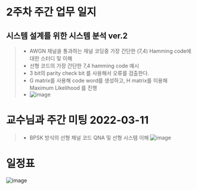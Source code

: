 # 2주차 주간 업무 일지 
## 시스템 설계를 위한 시스템 분석 ver.2

> + AWGN 채널을 통과하는 채널 코딩중 가장 간단한 (7,4) Hamming code에 대한 스터디 및 이해      
> + 선형 코드의 가장 간단한 7,4 hamming code 예시 
> + 3 bit의 parity check bit 를 사용해서 오류를 검출한다. 
> + G matrix를 사용해 code word를 생성하고, H matrix를 이용해 Maximum Likelihood 를 진행  
> + ![image](https://user-images.githubusercontent.com/45085563/170302704-de2b0e72-cd82-4d3f-b51d-09cafdede0e8.png)

# 교수님과 주간 미팅 2022-03-11
> + BPSK 방식의 선형 채널 코드 QNA 및 선형 시스템 이해 
>![image](https://user-images.githubusercontent.com/45085563/170301799-a4b4bf10-8113-4607-a991-180f8f3920ed.png)




# 일정표 
![image](https://user-images.githubusercontent.com/45085563/170301675-bb016160-fd87-403f-9755-242a267c0e5e.png)
